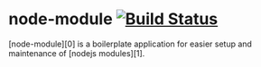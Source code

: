node-module [![Build Status](https://travis-ci.org/ivoputzer/node-module.svg)](https://travis-ci.org/ivoputzer/node-module)
====
[node-module][0] is a boilerplate application for easier setup and maintenance of [nodejs modules][1].
